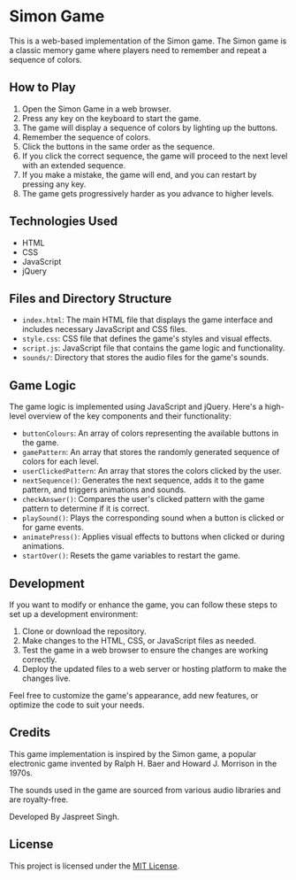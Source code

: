 # Simon Game

This is a web-based implementation of the Simon game. The Simon game is a classic memory game where players need to remember and repeat a sequence of colors.

## How to Play

1. Open the Simon Game in a web browser.
2. Press any key on the keyboard to start the game.
3. The game will display a sequence of colors by lighting up the buttons.
4. Remember the sequence of colors.
5. Click the buttons in the same order as the sequence.
6. If you click the correct sequence, the game will proceed to the next level with an extended sequence.
7. If you make a mistake, the game will end, and you can restart by pressing any key.
8. The game gets progressively harder as you advance to higher levels.

## Technologies Used

- HTML
- CSS
- JavaScript
- jQuery

## Files and Directory Structure

- `index.html`: The main HTML file that displays the game interface and includes necessary JavaScript and CSS files.
- `style.css`: CSS file that defines the game's styles and visual effects.
- `script.js`: JavaScript file that contains the game logic and functionality.
- `sounds/`: Directory that stores the audio files for the game's sounds.

## Game Logic

The game logic is implemented using JavaScript and jQuery. Here's a high-level overview of the key components and their functionality:

- `buttonColours`: An array of colors representing the available buttons in the game.
- `gamePattern`: An array that stores the randomly generated sequence of colors for each level.
- `userClickedPattern`: An array that stores the colors clicked by the user.
- `nextSequence()`: Generates the next sequence, adds it to the game pattern, and triggers animations and sounds.
- `checkAnswer()`: Compares the user's clicked pattern with the game pattern to determine if it is correct.
- `playSound()`: Plays the corresponding sound when a button is clicked or for game events.
- `animatePress()`: Applies visual effects to buttons when clicked or during animations.
- `startOver()`: Resets the game variables to restart the game.

## Development

If you want to modify or enhance the game, you can follow these steps to set up a development environment:

1. Clone or download the repository.
2. Make changes to the HTML, CSS, or JavaScript files as needed.
3. Test the game in a web browser to ensure the changes are working correctly.
4. Deploy the updated files to a web server or hosting platform to make the changes live.

Feel free to customize the game's appearance, add new features, or optimize the code to suit your needs.

## Credits

This game implementation is inspired by the Simon game, a popular electronic game invented by Ralph H. Baer and Howard J. Morrison in the 1970s.

The sounds used in the game are sourced from various audio libraries and are royalty-free.

Developed By Jaspreet Singh.

## License

This project is licensed under the [MIT License](LICENSE).
